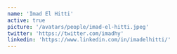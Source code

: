 ```yaml
---
name: 'Imad El Hitti'
active: true
picture: '/avatars/people/imad-el-hitti.jpeg'
twitter: 'https://twitter.com/imadhy'
linkedin: 'https://www.linkedin.com/in/imadelhitti/'
---
```


